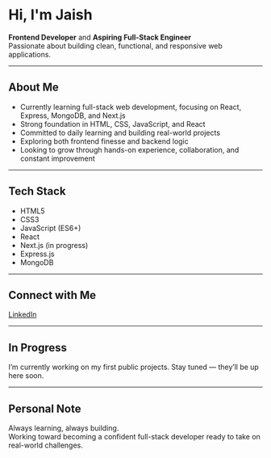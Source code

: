 # Hi, I'm Jaish

**Frontend Developer** and **Aspiring Full-Stack Engineer**  
Passionate about building clean, functional, and responsive web applications.

---

## About Me

- Currently learning full-stack web development, focusing on React, Express, MongoDB, and Next.js  
- Strong foundation in HTML, CSS, JavaScript, and React  
- Committed to daily learning and building real-world projects  
- Exploring both frontend finesse and backend logic  
- Looking to grow through hands-on experience, collaboration, and constant improvement

---

## Tech Stack

- HTML5  
- CSS3  
- JavaScript (ES6+)  
- React  
- Next.js (in progress)  
- Express.js  
- MongoDB

---

## Connect with Me

[LinkedIn](https://www.linkedin.com/in/jaishree-vishwakarma/)

---

## In Progress

I’m currently working on my first public projects. Stay tuned — they’ll be up here soon.

---

## Personal Note

Always learning, always building.  
Working toward becoming a confident full-stack developer ready to take on real-world challenges.
